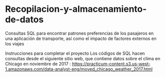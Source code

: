 # Recopilacion-y-almacenamiento-de-datos
Consultas SQL para encontrar patrones preferencias de los pasajeros en una aplicación de transporte, así como el impacto de factores externos en los viajes

Instrucciones para completar el proyecto
Los códigos de SQL hacen consultas desde el siguiente sitio web, que contiene datos sobre el clima en Chicago en noviembre de 2017 :
https://practicum-content.s3.us-west-1.amazonaws.com/data-analyst-eng/moved_chicago_weather_2017.html

